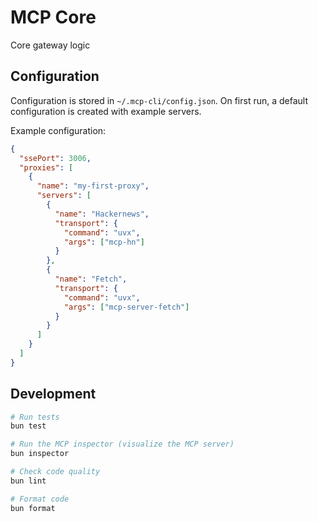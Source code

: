 # MCP Core

Core gateway logic

## Configuration

Configuration is stored in `~/.mcp-cli/config.json`. On first run, a default configuration is created with example servers.

Example configuration:
```json
{
  "ssePort": 3006,
  "proxies": [
    {
      "name": "my-first-proxy",
      "servers": [
        {
          "name": "Hackernews",
          "transport": {
            "command": "uvx",
            "args": ["mcp-hn"]
          }
        },
        {
          "name": "Fetch",
          "transport": {
            "command": "uvx",
            "args": ["mcp-server-fetch"]
          }
        }
      ]
    }
  ]
}
```

## Development

```bash
# Run tests
bun test

# Run the MCP inspector (visualize the MCP server)
bun inspector

# Check code quality
bun lint

# Format code
bun format
```
